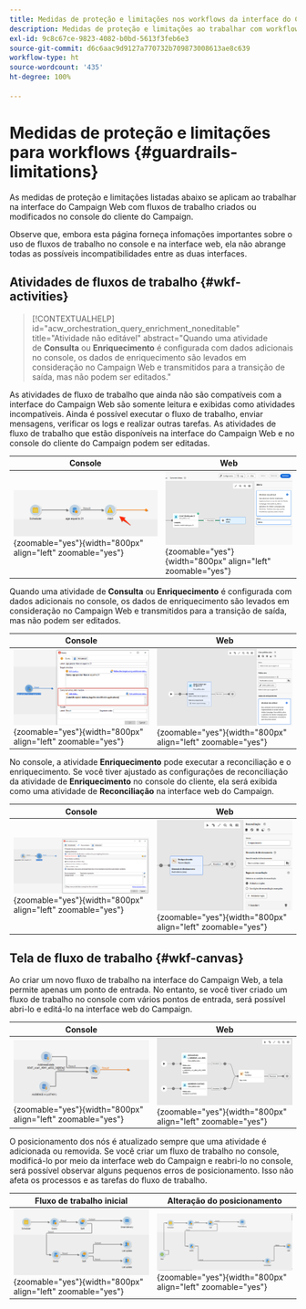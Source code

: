 ```yaml
---
title: Medidas de proteção e limitações nos workflows da interface do Campaign Web
description: Medidas de proteção e limitações ao trabalhar com workflows na interface do Campaign Web
exl-id: 9c8c67ce-9823-4082-b0bd-5613f3feb6e3
source-git-commit: d6c6aac9d9127a770732b709873008613ae8c639
workflow-type: ht
source-wordcount: '435'
ht-degree: 100%

---
```


# Medidas de proteção e limitações para workflows {#guardrails-limitations}

As medidas de proteção e limitações listadas abaixo se aplicam ao trabalhar na interface do Campaign Web com fluxos de trabalho criados ou modificados no console do cliente do Campaign.

Observe que, embora esta página forneça infomações importantes sobre o uso de fluxos de trabalho no console e na interface web, ela não abrange todas as possíveis incompatibilidades entre as duas interfaces.

## Atividades de fluxos de trabalho {#wkf-activities}

>[!CONTEXTUALHELP]
>id="acw_orchestration_query_enrichment_noneditable"
>title="Atividade não editável"
>abstract="Quando uma atividade de **Consulta** ou **Enriquecimento** é configurada com dados adicionais no console, os dados de enriquecimento são levados em consideração no Campaign Web e transmitidos para a transição de saída, mas não podem ser editados."

As atividades de fluxo de trabalho que ainda não são compatíveis com a interface do Campaign Web são somente leitura e exibidas como atividades incompatíveis. Ainda é possível executar o fluxo de trabalho, enviar mensagens, verificar os logs e realizar outras tarefas. As atividades de fluxo de trabalho que estão disponíveis na interface do Campaign Web e no console do cliente do Campaign podem ser editadas.

| Console | Web |
| --- | --- |
| ![Captura de tela que mostra as limitações de atividades no console](assets/limitations-activities-console.png){zoomable="yes"}{width="800px" align="left" zoomable="yes"} | ![Captura de tela que mostra as limitações de atividades na interface web](assets/limitations-activities-web.png){zoomable="yes"}{width="800px" align="left" zoomable="yes"} |

Quando uma atividade de **Consulta** ou **Enriquecimento** é configurada com dados adicionais no console, os dados de enriquecimento são levados em consideração no Campaign Web e transmitidos para a transição de saída, mas não podem ser editados.

| Console | Web |
| --- | --- |
| ![Captura de tela que mostra as limitações de opções no console](assets/limitations-options-console.png){zoomable="yes"}{width="800px" align="left" zoomable="yes"} | ![Captura de tela que mostra as limitações de opções na interface web](assets/limitations-options-web.png){zoomable="yes"}{width="800px" align="left" zoomable="yes"} |

No console, a atividade **Enriquecimento** pode executar a reconciliação e o enriquecimento. Se você tiver ajustado as configurações de reconciliação da atividade de **Enriquecimento** no console do cliente, ela será exibida como uma atividade de **Reconciliação** na interface web do Campaign.

| Console | Web |
| --- | --- |
| ![Captura de tela que mostra a atividade de enriquecimento no console](assets/limitations-enrichment-console.png){zoomable="yes"}{width="800px" align="left" zoomable="yes"} | ![Captura de tela que mostra a atividade de enriquecimento na interface web](assets/limitations-enrichment-web.png){zoomable="yes"}{width="800px" align="left" zoomable="yes"} |

## Tela de fluxo de trabalho {#wkf-canvas}

Ao criar um novo fluxo de trabalho na interface do Campaign Web, a tela permite apenas um ponto de entrada. No entanto, se você tiver criado um fluxo de trabalho no console com vários pontos de entrada, será possível abri-lo e editá-lo na interface web do Campaign.

| Console | Web |
| --- | --- |
| ![Captura de tela que mostra os vários pontos de entrada no console](assets/limitations-multiple-console.png){zoomable="yes"}{width="800px" align="left" zoomable="yes"} | ![Captura de tela que mostra os vários pontos de entrada na interface web](assets/limitations-multiple-web.png){zoomable="yes"}{width="800px" align="left" zoomable="yes"} |

O posicionamento dos nós é atualizado sempre que uma atividade é adicionada ou removida. Se você criar um fluxo de trabalho no console, modificá-lo por meio da interface web do Campaign e reabri-lo no console, será possível observar alguns pequenos erros de posicionamento. Isso não afeta os processos e as tarefas do fluxo de trabalho.

| Fluxo de trabalho inicial | Alteração do posicionamento |
| --- | --- |
| ![Captura de tela que mostra o posicionamento inicial do fluxo de trabalho](assets/limitations-positioning1.png){zoomable="yes"}{width="800px" align="left" zoomable="yes"} | ![Captura de tela que mostra as alterações do posicionamento após modificações](assets/limitations-positioning2.png){zoomable="yes"}{width="800px" align="left" zoomable="yes"} |